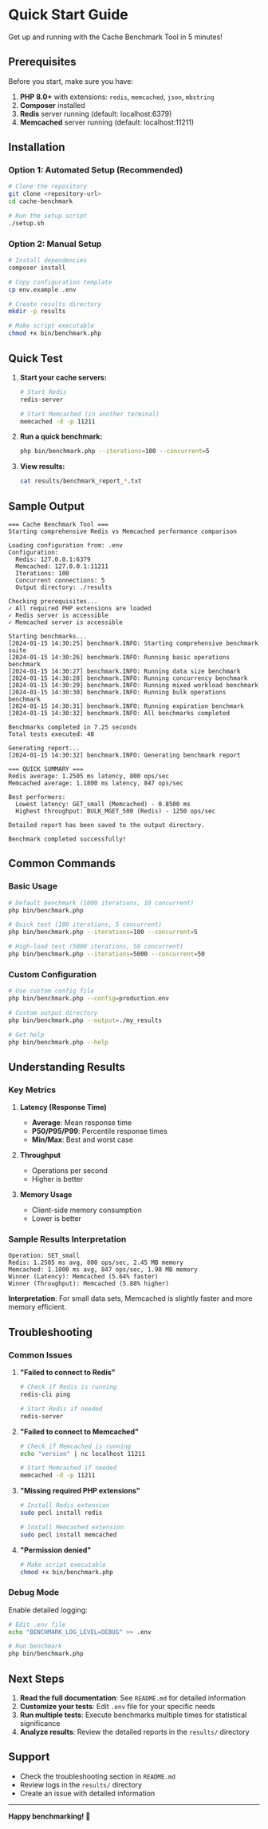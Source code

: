 # Quick Start Guide

Get up and running with the Cache Benchmark Tool in 5 minutes!

## Prerequisites

Before you start, make sure you have:

1. **PHP 8.0+** with extensions: `redis`, `memcached`, `json`, `mbstring`
2. **Composer** installed
3. **Redis** server running (default: localhost:6379)
4. **Memcached** server running (default: localhost:11211)

## Installation

### Option 1: Automated Setup (Recommended)

```bash
# Clone the repository
git clone <repository-url>
cd cache-benchmark

# Run the setup script
./setup.sh
```

### Option 2: Manual Setup

```bash
# Install dependencies
composer install

# Copy configuration template
cp env.example .env

# Create results directory
mkdir -p results

# Make script executable
chmod +x bin/benchmark.php
```

## Quick Test

1. **Start your cache servers:**
   ```bash
   # Start Redis
   redis-server
   
   # Start Memcached (in another terminal)
   memcached -d -p 11211
   ```

2. **Run a quick benchmark:**
   ```bash
   php bin/benchmark.php --iterations=100 --concurrent=5
   ```

3. **View results:**
   ```bash
   cat results/benchmark_report_*.txt
   ```

## Sample Output

```
=== Cache Benchmark Tool ===
Starting comprehensive Redis vs Memcached performance comparison

Loading configuration from: .env
Configuration:
  Redis: 127.0.0.1:6379
  Memcached: 127.0.0.1:11211
  Iterations: 100
  Concurrent connections: 5
  Output directory: ./results

Checking prerequisites...
✓ All required PHP extensions are loaded
✓ Redis server is accessible
✓ Memcached server is accessible

Starting benchmarks...
[2024-01-15 14:30:25] benchmark.INFO: Starting comprehensive benchmark suite
[2024-01-15 14:30:26] benchmark.INFO: Running basic operations benchmark
[2024-01-15 14:30:27] benchmark.INFO: Running data size benchmark
[2024-01-15 14:30:28] benchmark.INFO: Running concurrency benchmark
[2024-01-15 14:30:29] benchmark.INFO: Running mixed workload benchmark
[2024-01-15 14:30:30] benchmark.INFO: Running bulk operations benchmark
[2024-01-15 14:30:31] benchmark.INFO: Running expiration benchmark
[2024-01-15 14:30:32] benchmark.INFO: All benchmarks completed

Benchmarks completed in 7.25 seconds
Total tests executed: 48

Generating report...
[2024-01-15 14:30:32] benchmark.INFO: Generating benchmark report

=== QUICK SUMMARY ===
Redis average: 1.2505 ms latency, 800 ops/sec
Memcached average: 1.1800 ms latency, 847 ops/sec

Best performers:
  Lowest latency: GET_small (Memcached) - 0.8500 ms
  Highest throughput: BULK_MGET_500 (Redis) - 1250 ops/sec

Detailed report has been saved to the output directory.

Benchmark completed successfully!
```

## Common Commands

### Basic Usage
```bash
# Default benchmark (1000 iterations, 10 concurrent)
php bin/benchmark.php

# Quick test (100 iterations, 5 concurrent)
php bin/benchmark.php --iterations=100 --concurrent=5

# High-load test (5000 iterations, 50 concurrent)
php bin/benchmark.php --iterations=5000 --concurrent=50
```

### Custom Configuration
```bash
# Use custom config file
php bin/benchmark.php --config=production.env

# Custom output directory
php bin/benchmark.php --output=./my_results

# Get help
php bin/benchmark.php --help
```

## Understanding Results

### Key Metrics

1. **Latency (Response Time)**
   - **Average**: Mean response time
   - **P50/P95/P99**: Percentile response times
   - **Min/Max**: Best and worst case

2. **Throughput**
   - Operations per second
   - Higher is better

3. **Memory Usage**
   - Client-side memory consumption
   - Lower is better

### Sample Results Interpretation

```
Operation: SET_small
Redis: 1.2505 ms avg, 800 ops/sec, 2.45 MB memory
Memcached: 1.1800 ms avg, 847 ops/sec, 1.98 MB memory
Winner (Latency): Memcached (5.64% faster)
Winner (Throughput): Memcached (5.88% higher)
```

**Interpretation**: For small data sets, Memcached is slightly faster and more memory efficient.

## Troubleshooting

### Common Issues

1. **"Failed to connect to Redis"**
   ```bash
   # Check if Redis is running
   redis-cli ping
   
   # Start Redis if needed
   redis-server
   ```

2. **"Failed to connect to Memcached"**
   ```bash
   # Check if Memcached is running
   echo "version" | nc localhost 11211
   
   # Start Memcached if needed
   memcached -d -p 11211
   ```

3. **"Missing required PHP extensions"**
   ```bash
   # Install Redis extension
   sudo pecl install redis
   
   # Install Memcached extension
   sudo pecl install memcached
   ```

4. **"Permission denied"**
   ```bash
   # Make script executable
   chmod +x bin/benchmark.php
   ```

### Debug Mode

Enable detailed logging:
```bash
# Edit .env file
echo "BENCHMARK_LOG_LEVEL=DEBUG" >> .env

# Run benchmark
php bin/benchmark.php
```

## Next Steps

1. **Read the full documentation**: See `README.md` for detailed information
2. **Customize your tests**: Edit `.env` file for your specific needs
3. **Run multiple tests**: Execute benchmarks multiple times for statistical significance
4. **Analyze results**: Review the detailed reports in the `results/` directory

## Support

- Check the troubleshooting section in `README.md`
- Review logs in the `results/` directory
- Create an issue with detailed information

---

**Happy benchmarking! 🚀**
